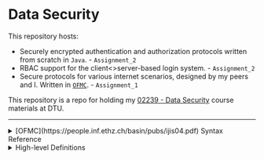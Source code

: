 # Data Security

This repository hosts:

- Securely encrypted authentication and authorization protocols written from scratch in `Java`. - `Assignment_2`
- RBAC support for the client<>server-based login system. - `Assignment_2`
- Secure protocols for various internet scenarios, designed by my peers and I. Written in [`OFMC`](https://people.inf.ethz.ch/basin/pubs/ijis04.pdf). - `Assignment_1`

This repository is a repo for holding my [02239 - Data Security](https://kurser.dtu.dk/course/02239) course materials at DTU.

---

<details><summary>[OFMC](https://people.inf.ethz.ch/basin/pubs/ijis04.pdf) Syntax Reference</summary>

<br>

`A` - Variable (starts uppercase)
`s` - Constant (starts lowercase)
`sk(A,B)` _or_ `ck(A,B)` - Shared secret key of `A` and `B`
`pw(A,B)` - The password of `A` at server `B`
`pk(A)` - The public key of `A`
`inv(K)` - The private key that belongs to `K`
`exp(g,X)` - Computes `g^X` via the modulo process making it too hard to undo without `X`
`{M}K` - A message `M` encrypted by `K`
`{|M|}K` - Symmetrically encrypt message `M` with key `K`
`{M}inv(K)` - Signed message `M` with the private key of `K`
`h(M)` - Cryptographic hash of message `M` (`h()` is a manually defined function)
`M1,M2,M3` - Concatenation
`A->B:` - `A` is sending a message to `B`; note they are variables so they could be intruders

</details>

<details><summary>High-level Definitions</summary>

<br>

> These definitions use [`OFMC`](https://people.inf.ethz.ch/basin/pubs/ijis04.pdf) syntax for ease of interpretation and translation.

#### Assymetric Encryption

In assymetric encryption (public-key encryption), every agent `A` has key-pair `(K,inv(K))` consisting of a public key `K` and a private key `inv(K)`.

#### Symmetric Encryption

In symmetric encryption, the same key that encrypts a message also decrypts it. Usually, two agents share a secret key `K`, and an agent can decrypt symmetrically encrypted message `{|M|}K` only if they have `K`.

#### Signatures

Signing is encrypting with private keys. `{M}inv(pk(A))` is `M` signed by `A`'s private key, so it can only be produced by someone who holds the full key pair `(A,inv(pk(A)))`, aka `A`.

#### Nonces and Hashes

A nonce (number-once) is denoted by `NK` conventionally for `K` variable, and it's for ensuring duplicate messages are caught, oftentimes preventing replay attacks. It's a random number only used once.

A hash is denoted by `h(M)`, a manually defined function.

</details>
